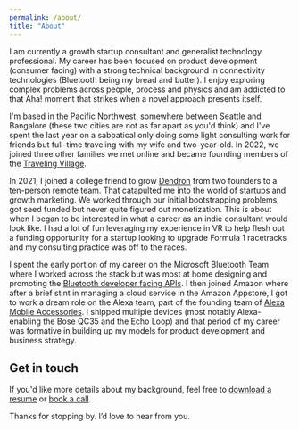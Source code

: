 ```yaml
---
permalink: /about/
title: "About"
---
```


I am currently a growth startup consultant and generalist technology professional. My career has been focused on product development (consumer facing)  with a strong technical background in connectivity technologies (Bluetooth being my bread and butter). I enjoy exploring complex problems across people, process and physics and am addicted to that Aha! moment that strikes when a novel approach presents itself. 

I'm based in the Pacific Northwest, somewhere between Seattle and Bangalore (these two cities are not as far apart as you'd think) and I've spent the last year on a sabbatical only doing some light consulting work for friends but full-time traveling with my wife and two-year-old. In 2022, we joined three other families we met online and became founding members of the [Traveling Village](https://travelingvillage.com/). 

In 2021, I joined a college friend to grow [Dendron](https://www.dendron.so/) from two founders to a ten-person remote team. That catapulted me into the world of startups and growth marketing. We worked through our initial bootstrapping problems, got seed funded but never quite figured out monetization. This is about when I began to be interested in what a career as an indie consultant would look like. I had a lot of fun leveraging my experience in VR to help flesh out a funding opportunity for a startup looking to upgrade Formula 1 racetracks and my consulting practice was off to the races. 

I spent the early portion of my career on the Microsoft Bluetooth Team where I worked across the stack but was most at home designing and promoting the [Bluetooth developer facing APIs](https://learn.microsoft.com/en-us/events/build-2016/p416). I then joined Amazon where after a brief stint in managing a cloud service in the Amazon Appstore, I got to work a dream role on the Alexa team, part of the founding team of [Alexa Mobile Accessories](https://developer.amazon.com/en-US/docs/alexa/ama-kit/alexa-mobile-accessory-kit-overview.html). I shipped multiple devices (most notably Alexa-enabling the Bose QC35 and the Echo Loop) and that period of my career was formative in building up my models for product development and business strategy. 

## Get in touch

If you'd like more details about my background, feel free to [download a resume](/assets/pdf/kpats-resume.pdf) or [book a call](https://cal.com/kpats/30min). 

Thanks for stopping by. I’d love to hear from you.